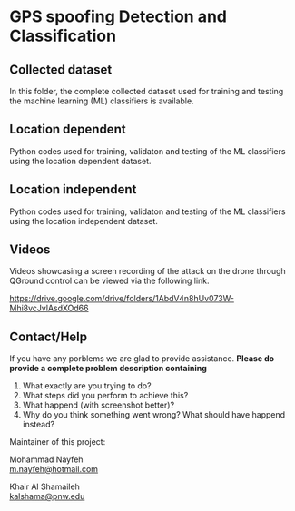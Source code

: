 # GPS spoofing Detection and Classification

## Collected dataset
In this folder, the complete collected dataset used for training and testing the machine learning (ML) classifiers is available.
## Location dependent
Python codes used for training, validaton and testing of the ML classifiers using the location dependent dataset.
## Location independent
Python codes used for training, validaton and testing of the ML classifiers using the location independent dataset.
## Videos
Videos showcasing a screen recording of the attack on the drone through QGround control can be viewed via the following link.

https://drive.google.com/drive/folders/1AbdV4n8hUv073W-Mhi8vcJvlAsdXOd66
## Contact/Help
If you have any porblems we are glad to provide assistance. **Please do provide a complete problem description containing**
1. What exactly are you trying to do?
2. What steps did you perform to achieve this?
3. What happend (with screenshot better)?
4. Why do you think something went wrong? What should have happend instead?

Maintainer of this project:

Mohammad Nayfeh<br/>
m.nayfeh@hotmail.com

Khair Al Shamaileh<br/>
kalshama@pnw.edu
